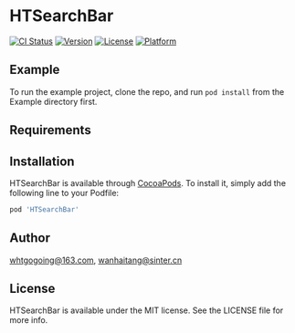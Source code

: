 # HTSearchBar

[![CI Status](https://img.shields.io/travis/whtgogoing@163.com/HTSearchBar.svg?style=flat)](https://travis-ci.org/whtgogoing@163.com/HTSearchBar)
[![Version](https://img.shields.io/cocoapods/v/HTSearchBar.svg?style=flat)](https://cocoapods.org/pods/HTSearchBar)
[![License](https://img.shields.io/cocoapods/l/HTSearchBar.svg?style=flat)](https://cocoapods.org/pods/HTSearchBar)
[![Platform](https://img.shields.io/cocoapods/p/HTSearchBar.svg?style=flat)](https://cocoapods.org/pods/HTSearchBar)

## Example

To run the example project, clone the repo, and run `pod install` from the Example directory first.

## Requirements

## Installation

HTSearchBar is available through [CocoaPods](https://cocoapods.org). To install
it, simply add the following line to your Podfile:

```ruby
pod 'HTSearchBar'
```

## Author

whtgogoing@163.com, wanhaitang@sinter.cn

## License

HTSearchBar is available under the MIT license. See the LICENSE file for more info.
